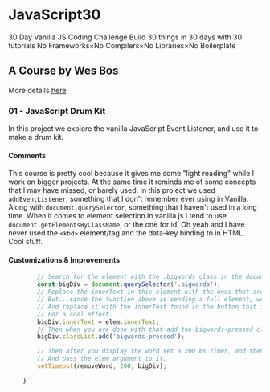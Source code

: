 # JavaScript30

30 Day Vanilla JS Coding Challenge
Build 30 things in 30 days with 30 tutorials
No Frameworks×No Compilers×No Libraries×No Boilerplate

## A Course by Wes Bos

More details [here](https://javascript30.com/)

### 01 - JavaScript Drum Kit

In this project we explore the vanilla JavaScript Event Listener, and use it to make a drum kit. 

#### Comments

This course is pretty cool because it gives me some "light reading" while I work on bigger projects.
At the same time it reminds me of some concepts that I may have missed, or barely used.
In this project we used ```addEventListener```, something that I don't remember ever using in Vanilla.
Along with ```document.querySelector```, something that I haven't used in a long time. When it comes to element selection in vanilla js I tend to use ```document.getElementsByClassName```, or the one for id. Oh yeah and I have never used the ```<kbd>``` element/tag and the data-key binding to in HTML. Cool stuff.

#### Customizations & Improvements

```javascript function showThoseWords(elem) { 
        // Search for the element with the .bigwords class in the document
        const bigDiv = document.querySelector('.bigwords');
        // Replace the innerText in this element with the ones that are being sent from the function above
        // But...since the function above is sending a full element, we need to drill down and only select innertext.
        // And replace it with the innerText found in the button that is being pressed.
        // For a cool effect.
        bigDiv.innerText = elem.innerText;
        // Then when you are done with that add the bigwords-pressed class to the bigDiv.
        bigDiv.classList.add('bigwords-pressed');

        // Then after you display the word set a 200 ms timer, and then run the removeWord function
        // And pass the elem argument to it.
        setTimeout(removeWord, 200, bigDiv);

    }```